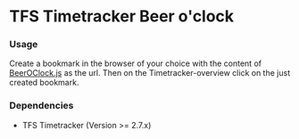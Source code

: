 # TFS Timetracker Beer o'clock

### Usage
Create a bookmark in the browser of your choice with the content of [BeerOClock.js](BeerOClock.js) as the url.
Then on the Timetracker-overview click on the just created bookmark.

### Dependencies
* TFS Timetracker (Version >= 2.7.x)
